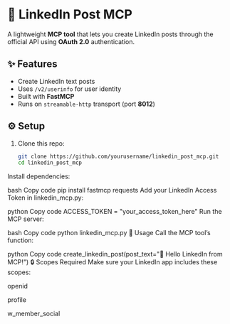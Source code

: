 # 🚀 LinkedIn Post MCP

A lightweight **MCP tool** that lets you create LinkedIn posts through the official API using **OAuth 2.0** authentication.

## ✨ Features
- Create LinkedIn text posts
- Uses `/v2/userinfo` for user identity
- Built with **FastMCP**
- Runs on `streamable-http` transport (port **8012**)

## ⚙️ Setup
1. Clone this repo:
   ```bash
   git clone https://github.com/yourusername/linkedin_post_mcp.git
   cd linkedin_post_mcp
Install dependencies:

bash
Copy code
pip install fastmcp requests
Add your LinkedIn Access Token in linkedin_mcp.py:

python
Copy code
ACCESS_TOKEN = "your_access_token_here"
Run the MCP server:

bash
Copy code
python linkedin_mcp.py
🧠 Usage
Call the MCP tool’s function:

python
Copy code
create_linkedin_post(post_text="🚀 Hello LinkedIn from MCP!")
🔒 Scopes Required
Make sure your LinkedIn app includes these scopes:

openid

profile

w_member_social
